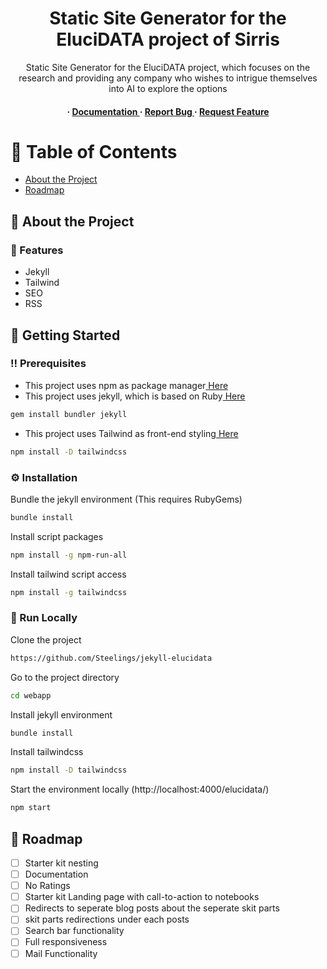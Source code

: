 <div align='center'>

<h1>Static Site Generator for the EluciDATA project of Sirris</h1>
<p>Static Site Generator for the EluciDATA project, which focuses on the research and providing any company who wishes to intrigue themselves into AI to explore the options</p>

<h4> <span> · </span> <a href="https://github.com/Steelings/jekyll-elucidata/blob/master/README.md"> Documentation </a> <span> · </span> <a href="https://github.com/Steelings/jekyll-elucidata/issues"> Report Bug </a> <span> · </span> <a href="https://github.com/Steelings/jekyll-elucidata/issues"> Request Feature </a> </h4>


</div>

# :notebook_with_decorative_cover: Table of Contents

- [About the Project](#star2-about-the-project)
- [Roadmap](#compass-roadmap)


## :star2: About the Project

### :dart: Features
- Jekyll
- Tailwind
- SEO
- RSS


## :toolbox: Getting Started

### :bangbang: Prerequisites

- This project uses npm as package manager<a href="https://www.npmjs.com/"> Here</a>
- This project uses jekyll, which is based on Ruby<a href="https://www.ruby-lang.org/en/"> Here</a>
```bash
gem install bundler jekyll
```
- This project uses Tailwind as front-end styling<a href="https://tailwindcss.com/docs/installation"> Here</a>
```bash
npm install -D tailwindcss
```


### :gear: Installation

Bundle the jekyll environment (This requires RubyGems)
```bash
bundle install
```
Install script packages
```bash
npm install -g npm-run-all
```
Install tailwind script access
```bash
npm install -g tailwindcss
```


### :running: Run Locally

Clone the project

```bash
https://github.com/Steelings/jekyll-elucidata
```
Go to the project directory
```bash
cd webapp
```
Install jekyll environment
```bash
bundle install
```
Install tailwindcss
```bash
npm install -D tailwindcss
```
Start the environment locally (http://localhost:4000/elucidata/)
```bash
npm start
```


## :compass: Roadmap

* [ ] Starter kit nesting
* [ ] Documentation
* [ ] No Ratings
* [ ] Starter kit Landing page with call-to-action to notebooks
* [ ] Redirects to seperate blog posts about the seperate skit parts
* [ ] skit parts redirections under each posts
* [ ] Search bar functionality
* [ ] Full responsiveness
* [ ] Mail Functionality
